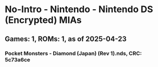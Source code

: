 # No-Intro - Nintendo - Nintendo DS (Encrypted) MIAs
## Games: 1, ROMs: 1, as of 2025-04-23

### Pocket Monsters - Diamond (Japan) (Rev 1).nds, CRC: 5c73a6ce
